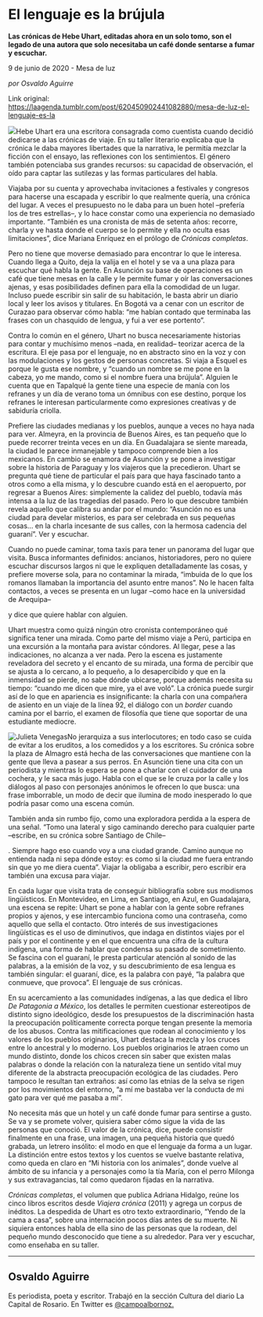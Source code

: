 # El lenguaje es la brújula

**Las crónicas de Hebe Uhart, editadas ahora en un solo tomo, son el legado de una autora que solo necesitaba un café donde sentarse a fumar y escuchar.**

9 de junio de 2020 - Mesa de luz

_por Osvaldo Aguirre_

Link original: https://laagenda.tumblr.com/post/620450902441082880/mesa-de-luz-el-lenguaje-es-la

![](https://64.media.tumblr.com/d0fc14e23cd156407643baa304693af4/424123cd0ceee078-cb/s500x750/be9ffb2233d9960388e271072b0a07a6835e7377.jpg)Hebe Uhart era una escritora consagrada como cuentista
cuando decidió dedicarse a las crónicas
de viaje. En su taller literario explicaba que la crónica le daba mayores
libertades que la narrativa, le permitía mezclar la ficción con el ensayo, las
reflexiones con los sentimientos. El género también potenciaba sus grandes
recursos: su capacidad de observación, el oído para captar las sutilezas y las formas
particulares del habla.

Viajaba por su cuenta y
aprovechaba invitaciones a festivales y congresos para hacerse una escapada y
escribir lo que realmente quería, una crónica del lugar. A veces el presupuesto
no le daba para un buen hotel –prefería los de tres estrellas–, y lo hace
constar como una experiencia no demasiado importante. “También es una cronista
de más de setenta años: recorre, charla y ve hasta donde el cuerpo se lo
permite y ella no oculta esas limitaciones”, dice Mariana Enríquez en el
prólogo de *Crónicas completas*.

Pero no tiene que moverse
demasiado para encontrar lo que le interesa. Cuando llega a Quito, deja la
valija en el hotel y se va a una plaza para escuchar qué habla la gente. En
Asunción su base de operaciones es un café que tiene mesas en la calle y le
permite fumar y oír las conversaciones ajenas, y esas posibilidades definen
para ella la comodidad de un lugar. Incluso puede escribir sin salir de su
habitación, le basta abrir un diario local y leer los avisos y titulares. En
Bogotá va a cenar con un escritor de Curazao para observar cómo habla: “me
habían contado que terminaba las frases con un chasquido de lengua, y fui a ver
ese portento”.

Contra lo común en el género,
Uhart no busca necesariamente historias para contar y muchísimo menos –nada, en
realidad– teorizar acerca de la escritura. El eje pasa por el lenguaje, no en
abstracto sino en la voz y con las modulaciones y los gestos de personas
concretas. Si viaja a Esquel es porque le gusta ese nombre, y “cuando un nombre
se me pone en la cabeza, yo me mando, como si el nombre fuera una brújula”.
Alguien le cuenta que en Tapalqué la gente tiene una especie de manía con los
refranes y un día de verano toma un ómnibus con ese destino, porque los
refranes le interesan particularmente como expresiones creativas y de sabiduría
criolla.

Prefiere las ciudades
medianas y los pueblos, aunque a veces no haya nada para ver. Almeyra, en la
provincia de Buenos Aires, es tan pequeño que lo puede recorrer treinta veces
en un día. En Guadalajara se siente mareada, la ciudad le parece inmanejable y
tampoco comprende bien a los mexicanos. En cambio se enamora de Asunción y se
pone a investigar sobre la historia de Paraguay y los viajeros que la
precedieron. Uhart se pregunta qué tiene de particular el país para que haya
fascinado tanto a otros como a ella misma, y lo descubre cuando está en el
aeropuerto, por regresar a Buenos Aires: simplemente la calidez del pueblo,
todavía más intensa a la luz de las tragedias del pasado. Pero lo que descubre
también revela aquello que calibra su andar por el mundo: “Asunción no es una
ciudad para develar misterios, es para ser celebrada en sus pequeñas cosas… en
la charla incesante de sus calles, con la hermosa cadencia del guaraní”. Ver y
escuchar.

Cuando no puede caminar,
toma taxis para tener un panorama del lugar que visita. Busca informantes
definidos: ancianos, historiadores, pero no quiere escuchar discursos largos ni
que le expliquen detalladamente las cosas, y prefiere moverse sola, para no
contaminar la mirada, “imbuida de lo que los romanos llamaban la importancia
del asunto entre manos”. No le hacen falta contactos, a veces se presenta en un
lugar –como hace en la universidad de Arequipa–

 y dice que quiere hablar con
alguien.

Uhart muestra como quizá
ningún otro cronista contemporáneo qué significa tener una mirada. Como parte
del mismo viaje a Perú, participa en una excursión a la montaña para avistar
cóndores. Al llegar, pese a las indicaciones, no alcanza a ver nada. Pero la
escena es justamente reveladora del secreto y el encanto de su mirada, una
forma de percibir que se ajusta a lo cercano, a lo pequeño, a lo desapercibido
y que en la inmensidad se pierde, no sabe dónde ubicarse, porque además necesita
su tiempo: “cuando me dicen que mire, ya el ave voló”. La crónica puede surgir así
de lo que en apariencia es insignificante: la charla con una compañera de
asiento en un viaje de la línea 92, el diálogo con un *border* cuando camina por el barrio, el examen de filosofía que
tiene que soportar de una estudiante mediocre.

![Julieta Venegas](https://64.media.tumblr.com/b9300b0ff242d0fa8fabe7d18264b60e/424123cd0ceee078-46/s250x400/1ef7822a65140ed1c3f1fc77115a330ff4681cdf.jpg)No jerarquiza a sus
interlocutores; en todo caso se cuida de evitar a los eruditos, a los comedidos
y a los escritores. Su crónica sobre la plaza de Almagro está hecha de las
conversaciones que mantiene con la gente que lleva a pasear a sus perros. En
Asunción tiene una cita con un periodista y mientras lo espera se pone a
charlar con el cuidador de una cochera, y le saca más jugo. Habla con el que se
le cruza por la calle y los diálogos al paso con personajes anónimos le ofrecen
lo que busca: una frase imborrable, un modo de decir que ilumina de modo
inesperado lo que podría pasar como una escena común.

También anda sin rumbo fijo,
como una exploradora perdida a la espera de una señal. “Tomo una lateral y sigo
caminando derecho para cualquier parte –escribe, en su crónica sobre Santiago
de Chile–

. Siempre hago eso cuando voy a una ciudad grande. Camino aunque no
entienda nada ni sepa dónde estoy: es como si la ciudad me fuera entrando sin
que yo me diera cuenta”. Viajar la obligaba a escribir, pero escribir era
también una excusa para viajar.

En cada lugar que visita
trata de conseguir bibliografía sobre sus modismos lingüísticos. En Montevideo,
en Lima, en Santiago, en Azul, en Guadalajara, una escena se repite: Uhart se
pone a hablar con la gente sobre refranes propios y ajenos, y ese intercambio
funciona como una contraseña, como aquello que sella el contacto. Otro interés
de sus investigaciones lingüísticas es el uso de diminutivos, que indaga en
distintos viajes por el país y por el continente y en el que encuentra una cifra
de la cultura indígena, una forma de hablar que condensa su pasado de sometimiento.
Se fascina con el guaraní, le presta particular atención al sonido de las
palabras, a la emisión de la voz, y su descubrimiento de esa lengua es también
singular: el guaraní, dice, es la palabra con payé, “la palabra que conmueve,
que provoca”. El lenguaje de sus crónicas.

En su acercamiento a las
comunidades indígenas, a las que dedica el libro *De Patagonia a México*, los detalles le permiten cuestionar
estereotipos de distinto signo ideológico, desde los presupuestos de la
discriminación hasta la preocupación políticamente correcta porque tengan
presente la memoria de los abusos. Contra las mitificaciones que rodean al
conocimiento y los valores de los pueblos originarios, Uhart destaca la mezcla
y los cruces entre lo ancestral y lo moderno. Los pueblos originarios le atraen
como un mundo distinto, donde los chicos crecen sin saber que existen malas
palabras o donde la relación con la naturaleza tiene un sentido vital muy diferente
de la abstracta preocupación ecológica de las ciudades. Pero tampoco le
resultan tan extraños: así como las etnias de la selva se rigen por los
movimientos del entorno, “a mí me bastaba ver la conducta de mi gato para ver
qué me pasaba a mí”.

No necesita más que un hotel
y un café donde fumar para sentirse a gusto. Se va y se promete volver,
quisiera saber cómo sigue la vida de las personas que conoció. El valor de la
crónica, dice, puede consistir finalmente en una frase, una imagen, una pequeña
historia que quedó grabada, un letrero insólito: el modo en que el lenguaje da
forma a un lugar. La distinción entre estos textos y los cuentos se vuelve
bastante relativa, como queda en claro en “Mi historia con los animales”, donde
vuelve al ámbito de su infancia y a personajes como la tía María, con el perro
Milonga y sus extravagancias, tal como quedaron fijadas en la narrativa.

*Crónicas
completas*, el volumen que publica Adriana Hidalgo, reúne los cinco
libros escritos desde *Viajera crónica*
(2011) y agrega un corpus de inéditos. La despedida de Uhart es otro texto
extraordinario, “Yendo de la cama a casa”, sobre una internación pocos días
antes de su muerte. Ni siquiera entonces habla de ella sino de las personas que
la rodean, del pequeño mundo desconocido que tiene a su alrededor. Para ver y
escuchar, como enseñaba en su taller.



---

Osvaldo Aguirre
---------------

Es periodista, poeta y escritor. Trabajó en la sección Cultura del diario La Capital de Rosario. En Twitter es [@campoalbornoz.](https://twitter.com/campoalbornoz) 

